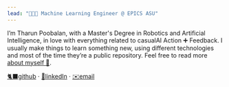 ```yaml
---
lead: "👨🏻‍💻 Machine Learning Engineer @ EPICS ASU"
---
```


I’m Tharun Poobalan, with a Master's Degree in Robotics and Artificial Intelligence, in love with everything related to casualAI Action ➕ Feedback. I usually make things to learn something new, using different technologies and most of the time they’re a public repository. Feel free to read more [about myself 🤖](./about).

[🐈‍⬛github](https://github.com/Tharun-tharun) · [💼linkedIn](https://www.linkedin.com/in/tharun-poobalan-827813177/) · [✉️email](tharunp@asu.edu)